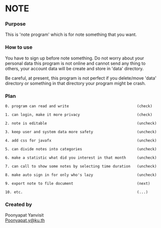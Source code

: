 # NOTE

### Purpose ###
This is 'note program' which is for note something that you want. 

### How to use ###

You have to sign up before note something.
Do not worry about your personal data this program is not online and cannot send any thing to others,
your account data will be create and store in 'data' directory.

Be careful, at present, this program is not perfect if you delete/move 'data' directory or something in that directory your program might be crash.

### Plan ###

    0. program can read and write                               (check)

    1. can login, make it more privacy                          (check)

    2. note is editable                                         (uncheck)
    
    3. keep user and system data more safety                    (uncheck)
    
    4. add css for javafx                                       (uncheck)
    
    5. can divide notes into categories                         (uncheck)
    
    6. make a statistic what did you interest in that month     (uncheck)
    
    7. can call to show some notes by selecting time duration   (uncheck)
    
    8. make auto sign in for only who's lazy                    (uncheck)
    
    9. export note to file document                             (next)
    
    10. etc.                                                    (...)
    
    
### Created by ###
Poonyapat Yanvisit  
Poonyapat.y@ku.th